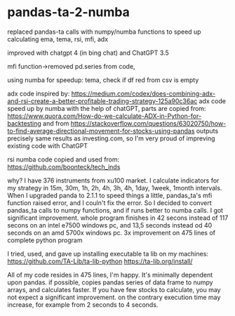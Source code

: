 # pandas-ta-2-numba
replaced pandas-ta calls with numpy/numba functions to speed up calculating ema, tema, rsi, mfi, adx

improved with chatgpt 4 (in bing chat) and ChatGPT 3.5

mfi function->removed pd.series from code, 

using numba for speedup: tema, check if df red from csv is empty

adx code inspired by: https://medium.com/codex/does-combining-adx-and-rsi-create-a-better-profitable-trading-strategy-125a90c36ac
adx code speed up by numba with the help of chatGPT, parts are copied from: https://www.quora.com/How-do-we-calculate-ADX-in-Python-for-backtesting and from https://stackoverflow.com/questions/63020750/how-to-find-average-directional-movement-for-stocks-using-pandas
outputs precisely same results as investing.com, so I'm very proud of impreving existing code with ChatGPT

rsi numba code copied and used from: https://github.com/boonteck/tech_inds

why?
I have 376 instruments from xu100 market. I calculate indicators for my strategy in 15m, 30m, 1h, 2h, 4h, 3h, 4h, 1day, 1week, 1month intervals.
When I upgraded panda to 2.1.1 to speed things a little, pandas_ta's mfi function raised error, and I couln't fix the error. So I decided to convert pandas_ta calls to numpy functions, and if runs better to numba calls.
I got significant improvement. whole program finishes in 42 secons instead of 117 secons on an intel e7500 windows pc, and 13,5 seconds instead od 40 seconds on an amd 5700x windows pc.
3x improvement on 475 lines of complete python program

I tried, used, and gave up installing executable ta lib on my machines:
https://github.com/TA-Lib/ta-lib-python
https://ta-lib.org/install/

All of my code resides in 475 lines, I'm happy.
It's minimally dependent upon pandas. if possible, copies pandas series of data frame to numpy arrays, and calculates faster.
If you have few stocks to calculate, you may not expect a significant improvement. on the contrary execution time may increase, for example from 2 seconds to 4 seconds.
